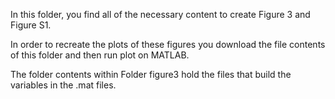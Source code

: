 In this folder, you find all of the necessary content to create Figure 3 and Figure S1.

In order to recreate the plots of these figures you download the file contents of this folder and then run plot on MATLAB.

The folder contents within Folder figure3 hold the files that build the variables in the .mat files.
